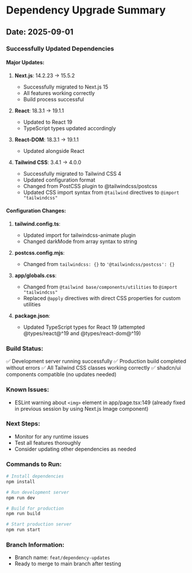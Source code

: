 # Dependency Upgrade Summary

## Date: 2025-09-01

### Successfully Updated Dependencies

#### Major Updates:
1. **Next.js**: 14.2.23 → 15.5.2
   - Successfully migrated to Next.js 15
   - All features working correctly
   - Build process successful

2. **React**: 18.3.1 → 19.1.1
   - Updated to React 19
   - TypeScript types updated accordingly

3. **React-DOM**: 18.3.1 → 19.1.1
   - Updated alongside React

4. **Tailwind CSS**: 3.4.1 → 4.0.0
   - Successfully migrated to Tailwind CSS 4
   - Updated configuration format
   - Changed from PostCSS plugin to @tailwindcss/postcss
   - Updated CSS import syntax from `@tailwind` directives to `@import "tailwindcss"`

#### Configuration Changes:

1. **tailwind.config.ts**:
   - Updated import for tailwindcss-animate plugin
   - Changed darkMode from array syntax to string

2. **postcss.config.mjs**:
   - Changed from `tailwindcss: {}` to `'@tailwindcss/postcss': {}`

3. **app/globals.css**:
   - Changed from `@tailwind base/components/utilities` to `@import "tailwindcss"`
   - Replaced `@apply` directives with direct CSS properties for custom utilities

4. **package.json**:
   - Updated TypeScript types for React 19 (attempted @types/react@^19 and @types/react-dom@^19)

### Build Status:
✅ Development server running successfully
✅ Production build completed without errors
✅ All Tailwind CSS classes working correctly
✅ shadcn/ui components compatible (no updates needed)

### Known Issues:
- ESLint warning about `<img>` element in app/page.tsx:149 (already fixed in previous session by using Next.js Image component)

### Next Steps:
- Monitor for any runtime issues
- Test all features thoroughly
- Consider updating other dependencies as needed

### Commands to Run:
```bash
# Install dependencies
npm install

# Run development server
npm run dev

# Build for production
npm run build

# Start production server
npm run start
```

### Branch Information:
- Branch name: `feat/dependency-updates`
- Ready to merge to main branch after testing